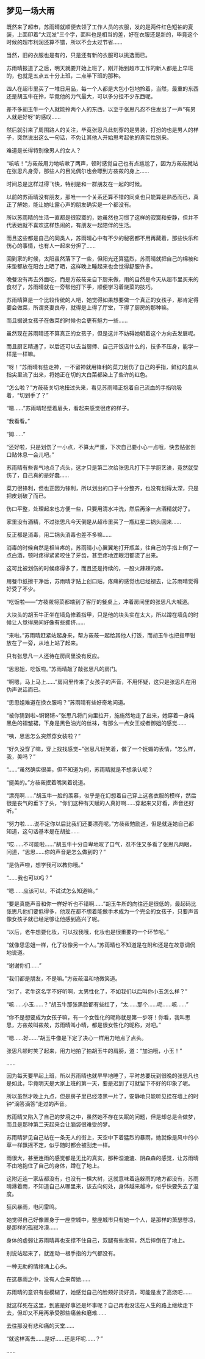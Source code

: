 ## 梦见一场大雨

既然来了超市，苏雨晴就顺便去领了工作人员的衣服，发的是两件红色短袖的夏装，上面印着“大润发”三个字，面料也是相当的差，好在衣服还是新的，毕竟这个时候的超市利润还算不错，所以不会太过节省……

当然，旧的衣服也是有的，只是还有新的衣服可以挑选而已。

苏雨晴报道了之后，明天就要开始上班了，刚开始到超市工作的新人都是上早班的，也就是五点五十分上班，二点半下班的那种。

四人在超市里买了一堆日用品，每一个人都是大包小包地拎着，当然，最重的东西还是胡玉牛在拎，毕竟他的力气最大，可以多分担不少东西呢。

差不多胡玉牛一个人就能拎两个人的东西，以至于张思凡忍不住发出了一声“有男人就是好呀”的感叹……

然后就引来了周围路人的关注，毕竟张思凡此刻穿的是男装，打扮的也是男人的样子，突然说出这么一句话，不免让其他人开始思考起他的真实性别来。

难道是长得特别像男人的女人？

“咳咳！”方莜莜用力地咳嗽了两声，顿时感觉自己也有点尴尬了，因为方莜莜就站在张思凡身旁，那些人的目光偶尔也会瞟到方莜莜的身上……

时间总是这样过得飞快，特别是和一群朋友在一起的时候。

以前的苏雨晴没有朋友，那唯一一个关系还算不错的同桌也只能算是熟悉而已，真正了解她，能让她吐露心声的朋友确实是一个都没有。

所以苏雨晴的生活一直都是很寂寞的，她虽然也习惯了这样的寂寞和安静，但并不代表她就不喜欢这样热闹的，有朋友一起陪伴的生活。

而且这些都是自己的同类人，苏雨晴心中有不少的秘密都不用再藏着，那些快乐和伤心的事情，也有人一起来分担了……

回到家的时候，太阳虽然落下了一些，但阳光还算猛烈，苏雨晴就把自己的棉被和床垫都放在阳台上晒了晒，这样晚上睡起来也会觉得舒服许多。

晚餐没有再去外面吃，而是方莜莜亲自下厨来做，用的自然是今天从超市里买来的食材了，苏雨晴就在一旁帮他打下手，顺便学习着烧菜的技巧。

苏雨晴算是一个比较传统的人吧，她觉得如果想要做一个真正的女孩子，那肯定得要会做菜，所谓贤妻良母，就得是上得了厅堂，下得了厨房的那种嘛。

而且据说女孩子在做菜的时候也会更有魅力一些……

虽然现在苏雨晴还不算真正的女孩子，但是这并不妨碍她朝着这个方向去发展呢。

而且厨艺精通了，以后还可以去当厨师、自己开饭店什么的，技多不压身，能学一样是一样嘛。

“呀！”苏雨晴有些走神，一不留神就用锋利的菜刀划伤了自己的手指，鲜红的血从指尖里流了出来，将她正在切的大白菜都染上了些许的红色。

“怎么啦？”方莜莜关切地扭过头来，看见苏雨晴正抱着自己流血的手指吮吸着，“切到手了？”

“嗯……”苏雨晴轻蹙着眉头，看起来感觉很疼的样子。

“我看看。”

“姆……”

“还好啦，只是划伤了一小点，不算太严重，下次自己要小心一点哦，快去贴张创口贴休息一会儿吧。”

苏雨晴有些丧气地点了点头，这才只是第二次给张思凡打下手学厨艺诶，竟然就受伤了，自己真的是好蠢……

菜刀很锋利，但也正因为锋利，所以划出的口子十分整齐，也没有划得太深，只是把皮划破了而已。

伤口平整，处理起来也方便一些，只要用清水冲洗，然后再涂一点酒精就好了。

家里没有酒精，不过张思凡今天倒是从超市里买了一瓶红星二锅头回来……

反正都是消毒，用二锅头消毒也差不多嘛……

消毒的时候自然是相当疼的，苏雨晴小心翼翼地打开瓶盖，往自己的手指上倒了一点白酒，顿时疼得紧紧咬住了牙齿，甚至疼地连眼泪都流了出来。

这可比被划伤的时候疼得多了，而且还是持续的，一股火辣辣的疼。

用餐巾纸擦干净后，苏雨晴才贴上创口贴，疼痛的感觉也已经褪去，让苏雨晴觉得好受了不少。

“吃饭啦——”方莜莜将菜都端到了客厅的餐桌上，冲着房间里的张思凡大喊道。

大块头的胡玉牛正坐在墙角修着指甲，只是他的块头实在太大，所以蹲在墙角的时候让人觉得房间好像有些拥挤……

“来啦。”苏雨晴赶紧站起身来，帮方莜莜一起给其他人打饭，而胡玉牛也把指甲钳放在了一旁，从地上站了起来。

只有张思凡一人还待在房间里没有反应。

“思思姐，吃饭啦。”苏雨晴敲了敲张思凡的房门。

“啊嗯，马上马上……”房间里传来了女孩子的声音，不用怀疑，这只是张思凡在用伪声说话而已。

“思思姐难道在换衣服吗？”苏雨晴有些好奇地问道。

“被你猜到啦~锵锵锵~”张思凡将门向里拉开，施施然地走了出来，她穿着一身纯黑色的褶皱裙，下身是黑色油光的丝袜，有那么一点女王或者御姐的感觉……

“咦，思思怎么突然穿女装啦？”

“好久没穿了嘛，穿上找找感觉~”张思凡轻笑着，做了一个抚媚的表情，“怎么样，我，美吗？”

“……”虽然确实很美，但不知道为何，苏雨晴就是不想承认呢？

“挺美的。”方莜莜抿着嘴笑着说道。

“漂亮啊……”胡玉牛一脸的羡慕，似乎是在幻想着自己穿上这套衣服的模样，然后很是丧气的垂下了头，“你们这种有天赋的人真好啊……穿起来又好看，声音还好听。”

“努力啦……说不定你以后比我们还要漂亮呢。”方莜莜勉励道，但是就连她自己都知道，这句话基本是在胡扯……

“哎……不可能啦……”胡玉牛十分自卑地叹了口气，忍不住又多看了张思凡两眼，问道，“思思……你的声音是怎么做到的？”

“是伪声啦，想学我可以教你哦。”

“……我也可以吗？”

“嗯……应该可以，不试试怎么知道嘛。”

“要是真能声音和你一样好听也不错啊……”胡玉牛所的向往还是很低的，最起码比张思凡他们要低得多，他现在都不想着能做手术成为一个完全的女孩子，只要声音像女孩子就已经足够让他感到高兴了呢。

“以后，老牛想要化妆，可以找我哦，化妆也是很重要的一个环节呢。”

“就像思思姐一样，化了妆像另一个人。”苏雨晴也不知道是在附和还是在故意调侃地说道。

“谢谢你们……”

“我们都是朋友，不是嘛。”方莜莜温和地微笑道。

“对了，老牛这名字不好听啊，太男性化了，不如我们以后叫你小玉怎么样？”

“咳……小玉……？”胡玉牛那张黑脸都有些红了，“太……那个……呃……咳……”

“你不是想要成为女孩子嘛，有一个女性化的昵称就是第一步呀！你看，我叫思思，方莜莜叫莜莜，苏雨晴叫小晴，都是很女性化的昵称，对吧。”

“嗯……好……”胡玉牛像是下定了决心一样用力地点了点头。

张思凡顿时笑了起来，用力地拍了拍胡玉牛的肩膀，道：“加油哦，小玉！”

……

因为每天要早起上班，所以苏雨晴也就早早地睡了，平时总要玩到很晚的张思凡也是如此，毕竟明天是大家上班的第一天，要是迟到了可就留下不好的印象了呢。

所以虽然才晚上九点，但是房子里已经漆黑一片了，安静地只能听见挂在墙上的时钟“滴答滴答”走过的声音。

苏雨晴又陷入了自己的梦境之中，虽然她不存在失眠的问题，但是却总是会做梦，而且是那种第二天起来会让脑袋很难受的梦。

苏雨晴梦见自己站在一条无人的街上，天空中下着猛烈的暴雨，她就像是风中的小草一样飘摇不定，似乎随时都会被刮走一样。

雨很大，甚至连雨的感觉都是无比的真实，那种湿漉漉、阴森森的感觉，让苏雨晴不由地抱住了自己的身体，蹲在了地上。

这附近连一家店都没有，也没有一棵大树，这就意味着连躲雨的地方都没有，苏雨晴淋着雨，不知道自己从哪里来，该去向何处，身体越来越冷，似乎快要失去了温度。

狂风暴雨，电闪雷鸣。

她觉得自己好像置身于一座空城中，整座城市只有她一个人，是那样的萧瑟苍凉，是那样的孤寂冷漠……

身体的虚弱让苏雨晴再也支撑不住自己，双腿有些发软，然后摔倒在了地上。

别说站起来了，就连动一根手指的力气都没有。

一种无助的情绪涌上心头。

在这暴雨之中，没有人会来帮她……

苏雨晴的意识有些模糊了，她感觉自己的脸颊好烫好烫，可能是发了高烧吧……

就这样死在这里，到底是好事还是坏事呢？自己再也没法在人生的路上继续走下去，但却又不用再承受那些痛苦和磨难……

去往那没有悲和痛的天堂……

“就这样离去……是好……还是坏呢……？”

……
